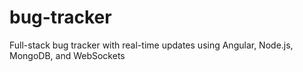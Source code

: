 # bug-tracker
Full-stack bug tracker with real-time updates using Angular, Node.js, MongoDB, and WebSockets
